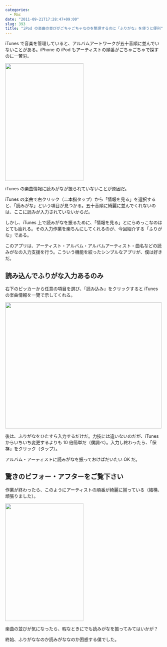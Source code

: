 ```yaml
---
categories:
  - Mac
date: "2011-09-21T17:28:47+09:00"
slug: 393
title: "iPod の楽曲の並びがごちゃごちゃなのを整理するのに「ふりがな」を使うと便利"
---
```


iTunes で音楽を管理していると、アルバムアートワークが五十音順に並んでいないことがある。iPhone の iPod もアーティストの順番がごちゃごちゃで探すのに一苦労。

<img alt="" src="/images/2011/09/0393_1.jpg" width="250" height="375">

iTunes の楽曲情報に読みがなが振られていないことが原因だ。

iTunes の楽曲で右クリック（二本指タップ）から「情報を見る」を選択すると、「読みがな」という項目が見つかる。五十音順に綺麗に並んでくれないのは、ここに読みが入力されていないからだ。

しかし、iTunes 上で読みがなを振るために、「情報を見る」とにらめっこなのはとても疲れる。その入力作業を楽ちんにしてくれるのが、今回紹介する「ふりがな」である。

<app id="435937911" title="ふりがな 1.1.2（無料）" src="http://a4.mzstatic.com/us/r1000/118/Purple/bf/c2/03/mzi.azozmyyp.100x100-75.png">

このアプリは、アーティスト・アルバム・アルバムアーティスト・曲名などの読みがなの入力支援を行う。こういう機能を絞ったシンプルなアプリが、僕は好きだ。

## 読み込んでふりがな入力あるのみ

右下のピッカーから任意の項目を選び、「読み込み」をクリックすると iTunes の楽曲情報を一覽で示してくれる。

<img alt="" src="/images/2011/09/0393_2.jpg" width="500" height="402">

後は、ふりがなをひたすら入力するだけだ。力技には違いないのだが、iTunes からいちいち変更するよりも 10 倍簡単だ（僕調べ）。入力し終わったら、「保存」をクリック（タップ）。

アルバム・アーティストに読みがなを振っておけばだいたい OK だ。

## 驚きのビフォー・アフターをご覧下さい

作業が終わったら、このようにアーティストの順番が綺麗に揃っている（結構、頑張りました）。

<img alt="" src="/images/2011/09/0393_3.jpg" width="250" height="375">

楽曲の並びが気になったら、暇なときにでも読みがなを振ってみてはいかが？

終始、ふりがななのか読みがななのか困惑する僕でした。
